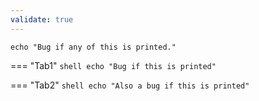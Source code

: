 ```yaml
---
validate: true
---
```


```shell
echo "Bug if any of this is printed."
```

=== "Tab1"
    ```shell
    echo "Bug if this is printed"
    ```

=== "Tab2"
    ```shell
    echo "Also a bug if this is printed"
    ```
